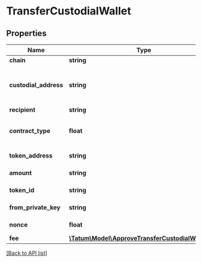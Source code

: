 # TransferCustodialWallet

## Properties

Name | Type | Description | Notes
------------ | ------------- | ------------- | -------------
**chain** | **string** | The blockchain to work with |
**custodial_address** | **string** | The gas pump address that transfers the asset; this is the address that you &lt;a href&#x3D;\&quot;#operation/PrecalculateGasPumpAddresses\&quot;&gt;precalculated&lt;/a&gt; and &lt;a href&#x3D;\&quot;#operation/ActivateGasPumpAddresses\&quot;&gt;activated&lt;/a&gt; earlier and that is assigned to a customer in your custodial application; this is not the \&quot;master address\&quot; |
**recipient** | **string** | The blockchain address that receives the asset |
**contract_type** | **float** | The type of the asset to transfer. Set &lt;code&gt;0&lt;/code&gt; for fungible tokens (ERC-20 or equivalent), &lt;code&gt;1&lt;/code&gt; for NFTs (ERC-721 or equivalent), &lt;code&gt;2&lt;/code&gt; for Multi Tokens (ERC-1155 or equivalent), or &lt;code&gt;3&lt;/code&gt; for native blockchain currencies. |
**token_address** | **string** | (Only if the asset is a fungible token, NFT, or Multi Token) The address of the token to transfer. Do not use if the asset is a native blockchain currency. | [optional]
**amount** | **string** | (Only if the asset is a fungible token, Multi Token, or native blockchain currency) The amount of the asset to transfer. Do not use if the asset is an NFT. | [optional]
**token_id** | **string** | (Only if the asset is a Multi Token or NFT) The ID of the token to transfer. Do not use if the asset is a fungible token or native blockchain currency. | [optional]
**from_private_key** | **string** | The private key of the blockchain address that owns the gas pump address (\&quot;master address\&quot;) |
**nonce** | **float** | The nonce to be set to the transfer transaction; if not present, the last known nonce will be used | [optional]
**fee** | [**\Tatum\Model\ApproveTransferCustodialWalletFee**](ApproveTransferCustodialWalletFee.md) |  | [optional]

[[Back to API list]](../../README.md#api-endpoints)
